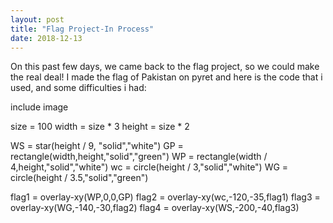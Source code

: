 ```yaml
---
layout: post
title: "Flag Project-In Process"
date: 2018-12-13
---
```

On this past few days, we came back to the flag project, so we could make the real deal! I made the flag of Pakistan on pyret and here is the code that i used, and some difficulties i had:

include image

size = 100
width = size * 3
height = size * 2

WS = star(height / 9, "solid","white")
GP = rectangle(width,height,"solid","green")
WP = rectangle(width / 4,height,"solid","white")
wc = circle(height / 3,"solid","white")
WG = circle(height / 3.5,"solid","green")

flag1 = overlay-xy(WP,0,0,GP)
flag2 = overlay-xy(wc,-120,-35,flag1)
flag3 = overlay-xy(WG,-140,-30,flag2)
flag4 = overlay-xy(WS,-200,-40,flag3)

